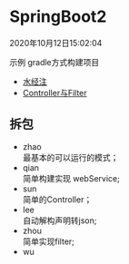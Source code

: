 # SpringBoot2
2020年10月12日15:02:04

示例 gradle方式构建项目  
- [水经注](https://senrsl.blogspot.com/2020/09/intellij-idea-2020-spring-boot-demo-01.html)
- [Controller与Filter](https://senrsl.blogspot.com/2020/10/intellij-idea-2020-gradle-spring-boot.html)

## 拆包

- zhao  
  最基本的可以运行的模式；
- qian  
  简单构建实现 webService;
- sun  
  简单的Controller；
- lee  
  自动解构声明转json;
- zhou  
  简单实现filter;
- wu  
  
